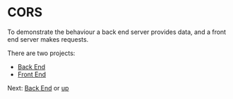 # CORS

To demonstrate the behaviour a back end server provides data, and a front end
server makes requests.

There are two projects:

* [Back End](./BackEnd/)
* [Front End](./FrontEnd/)

Next: [Back End](./BackEnd/) or [up](..)
